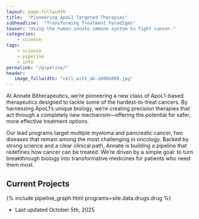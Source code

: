 ```yaml
---
layout: page-fullwidth
title:  "Pioneering ApoL1 Targeted Therapies"
subheadline:  "Transforming Treatment Paradigms"
teaser: "Using the human innate immune system to fight cancer."
categories:
    - science
tags:
    - science
    - pipeline
    - info
permalink: "/pipeline/"
header:
   image_fullwidth: "cell_with_ab-1600x800.jpg"
---
```


At Annate Bitherapeutics, we’re pioneering a new class of ApoL1-based therapeutics designed to tackle some of the hardest-to-treat cancers. By harnessing ApoL1’s unique biology, we’re creating precision therapies that act through a completely new mechanism—offering the potential for safer, more effective treatment options.

Our lead programs target multiple myeloma and pancreatic cancer, two diseases that remain among the most challenging in oncology. Backed by strong science and a clear clinical path, Annate is building a pipeline that redefines how cancer can be treated. We’re driven by a simple goal: to turn breakthrough biology into transformative medicines for patients who need them most.

## Current Projects

{% include pipeline_graph.html programs=site.data.drugs.drug %}

* Last updated October 5th, 2025
